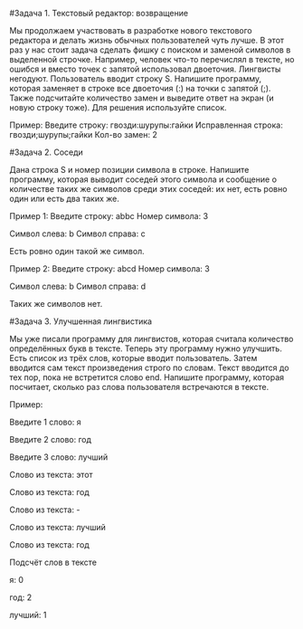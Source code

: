 #Задача 1. Текстовый редактор: возвращение

Мы продолжаем участвовать в разработке нового текстового редактора и делать жизнь обычных пользователей чуть лучше. В этот раз у нас стоит задача сделать фишку с поиском и заменой символов в выделенной строчке. Например, человек что-то перечислял в тексте, но ошибся и вместо точек с запятой использовал двоеточия. Лингвисты негодуют.
Пользователь вводит строку S. Напишите программу, которая заменяет в строке все двоеточия (:) на точки с запятой (;). Также подсчитайте количество замен и выведите ответ на экран (и новую строку тоже). Для решения используйте список.

Пример:
Введите строку: гвозди:шурупы:гайки
Исправленная строка: гвозди;шурупы;гайки
Кол-во замен: 2

#Задача 2. Соседи

Дана строка S и номер позиции символа в строке. Напишите программу, которая выводит соседей этого символа и сообщение о количестве таких же символов среди этих соседей: их нет, есть ровно один или есть два таких же. 

Пример 1:
Введите строку: abbc
Номер символа: 3

Символ слева: b
Символ справа: c

Есть ровно один такой же символ.

Пример 2:
Введите строку: abсd
Номер символа: 3

Символ слева: b
Символ справа: d

Таких же символов нет.


#Задача 3. Улучшенная лингвистика

Мы уже писали программу для лингвистов, которая считала количество определённых букв в тексте. Теперь эту программу нужно улучшить. Есть список из трёх слов, которые вводит пользователь. Затем вводится сам текст произведения строго по словам. Текст вводится до тех пор, пока не встретится слово end. Напишите программу, которая посчитает, сколько раз слова пользователя встречаются в тексте.

Пример:

Введите 1 слово: я

Введите 2 слово: год

Введите 3 слово: лучший

Слово из текста: этот

Слово из текста: год

Слово из текста: -

Слово из текста: лучший

Слово из текста: год

Подсчёт слов в тексте

я: 0

год: 2

лучший: 1